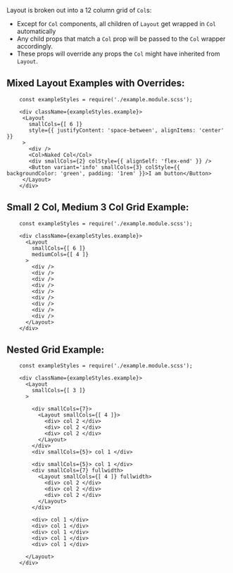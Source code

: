 Layout is broken out into a 12 column grid of `Col`s:
- Except for `Col` components, all children of `Layout` get wrapped in `Col` automatically
- Any child props that match a `Col` prop will be passed to the `Col` wrapper accordingly.
- These props will override any props the `Col` might have inherited from `Layout`.

## Mixed Layout Examples with Overrides:

```example
    const exampleStyles = require('./example.module.scss');

    <div className={exampleStyles.example}>
     <Layout
       smallCols={[ 6 ]}
       style={{ justifyContent: 'space-between', alignItems: 'center' }}
     >
       <div />
       <Col>Naked Col</Col>
       <div smallCols={2} colStyle={{ alignSelf: 'flex-end' }} />
       <Button variant='info' smallCols={3} colStyle={{ backgroundColor: 'green', padding: '1rem' }}>I am button</Button>
     </Layout>
    </div>
```

## Small 2 Col, Medium 3 Col Grid Example:


```example
    const exampleStyles = require('./example.module.scss');

    <div className={exampleStyles.example}>
      <Layout
        smallCols={[ 6 ]}
        mediumCols={[ 4 ]}
      >
        <div />
        <div />
        <div />
        <div />
        <div />
        <div />
        <div />
        <div />
        <div />
      </Layout>
    </div>
```

## Nested Grid Example:

```example
    const exampleStyles = require('./example.module.scss');

    <div className={exampleStyles.example}>
      <Layout
        smallCols={[ 3 ]}
      >

        <div smallCols={7}>
          <Layout smallCols={[ 4 ]}>
            <div> col 2 </div>
            <div> col 2 </div>
            <div> col 2 </div>
          </Layout>
        </div>
        <div smallCols={5}> col 1 </div>

        <div smallCols={5}> col 1 </div>
        <div smallCols={7} fullwidth>
          <Layout smallCols={[ 4 ]} fullwidth>
            <div> col 2 </div>
            <div> col 2 </div>
            <div> col 2 </div>
          </Layout>
        </div>

        <div> col 1 </div>
        <div> col 1 </div>
        <div> col 1 </div>
        <div> col 1 </div>
        <div> col 1 </div>

      </Layout>
    </div>
```
